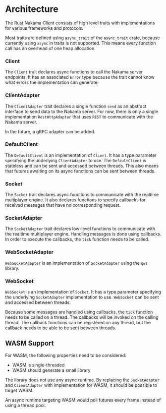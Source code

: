 # Architecture

The Rust Nakama Client consists of high level traits with implementations for various frameworks and protocols.

Most traits are defined using `async_trait` of the `async_trait` crate, because currently using `async` in traits is not supported.
This means every function call has an overhead of one heap allocation.

### Client
The `Client` trait declares async functions to call the Nakama server endpoints. It has an
associated `Error` type because the trait cannot know what errors the implementation can generate.

### ClientAdapter
The `ClientAdapter` trait declares a single function `send` as an abstract interface to
send data to the Nakama server. For now, there is only a single implementation `RestHttpAdapter` that
uses `REST` to communicate with the Nakama server.

In the future, a gRPC adapter can be added.

### DefaultClient
The `DefaultClient` is an implementation of `Client`. It has a type parameter specifying the 
underlying `ClientAdapter` to use. The `DefaultClient` is stateless and can be sent and accessed between threads. This
also means that futures awaiting on its async functions can be sent between threads. 

### Socket
The `Socket` trait declares async functions to communicate with the realtime multiplayer engine.
It also declares functions to specify callbacks for received messages that have no corresponding request.

### SocketAdapter
The `SocketAdapter` trait declares low-level functions to communicate with the realtime multiplayer engine.
Handling messages is done using callbacks. In order to execute the callbacks, the `tick` function needs to be called.

### WebSocketAdapter
`WebSocketAdapter` is an implementation of `SocketAdapter` using the `qws` library.

### WebSocket
`WebSocket` is an implementation of `Socket`. It has a type parameter specifying the underlying `SocketAdapter` implementation to use.
`WebSocket` can be sent and accessed between threads.

Because some messages are handled using callbacks, the `tick` function needs to be called on
a thread. The callbacks will be invoked on the calling thread. The callback functions can be registered on
any thread, but the callback needs to be able to be sent between threads.

## WASM Support
For WASM, the following properties need to be considered:
- WASM is single-threaded
- WASM should generate a small library

The library does not use any async runtime. By replacing the `SocketAdapter` and `ClientAdapter` with implementation
for WASM, it should be possible to target WASM.

An async runtime targeting WASM would poll futures every frame instead of using a thread pool.
